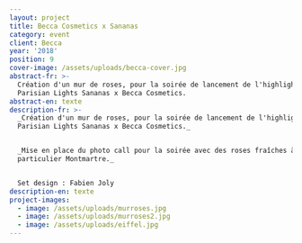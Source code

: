 ```yaml
---
layout: project
title: Becca Cosmetics x Sananas
category: event
client: Becca
year: '2018'
position: 9
cover-image: /assets/uploads/becca-cover.jpg
abstract-fr: >-
  Création d'un mur de roses, pour la soirée de lancement de l'highlighter
  Parisian Lights Sananas x Becca Cosmetics.
abstract-en: texte
description-fr: >-
  _Création d'un mur de roses, pour la soirée de lancement de l'highlighter
  Parisian Lights Sananas x Becca Cosmetics._


  _Mise en place du photo call pour la soirée avec des roses fraîches à l'hôtel
  particulier Montmartre._


  Set design : Fabien Joly
description-en: texte
project-images:
  - image: /assets/uploads/murroses.jpg
  - image: /assets/uploads/murroses2.jpg
  - image: /assets/uploads/eiffel.jpg
---
```


